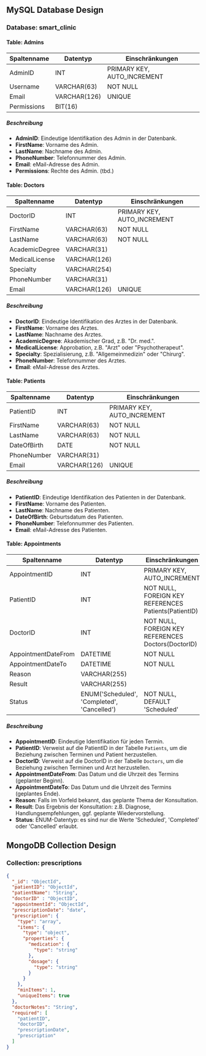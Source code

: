 ## MySQL Database Design

### Database: smart_clinic

#### Table: Admins

| Spaltenname     | Datentyp         | Einschränkungen                |
|-----------------|------------------|--------------------------------|
| AdminID         | INT              | PRIMARY KEY, AUTO_INCREMENT    |
| Username        | VARCHAR(63)      | NOT NULL                       |
| Email           | VARCHAR(126)     | UNIQUE                         |
| Permissions     | BIT(16)          |                                |

##### Beschreibung
- **AdminID**: Eindeutige Identifikation des Admin in der Datenbank.
- **FirstName**: Vorname des Admin.
- **LastName**: Nachname des Admin.
- **PhoneNumber**: Telefonnummer des Admin.
- **Email**: eMail-Adresse des Admin.
- **Permissions**: Rechte des Admin. (tbd.)


#### Table: Doctors

| Spaltenname     | Datentyp         | Einschränkungen                |
|-----------------|------------------|--------------------------------|
| DoctorID        | INT              | PRIMARY KEY, AUTO_INCREMENT    |
| FirstName       | VARCHAR(63)      | NOT NULL                       |
| LastName        | VARCHAR(63)      | NOT NULL                       |
| AcademicDegree  | VARCHAR(31)      |                                |
| MedicalLicense  | VARCHAR(126)     |                                |
| Specialty       | VARCHAR(254)     |                                |
| PhoneNumber     | VARCHAR(31)      |                                |
| Email           | VARCHAR(126)     | UNIQUE                         |

##### Beschreibung
- **DoctorID**: Eindeutige Identifikation des Arztes in der Datenbank.
- **FirstName**: Vorname des Arztes.
- **LastName**: Nachname des Arztes.
- **AcademicDegree**: Akademischer Grad, z.B. "Dr. med.".
- **MedicalLicense**: Approbation, z.B. "Arzt" oder "Psychotherapeut".
- **Specialty**: Spezialisierung, z.B. "Allgemeinmedizin" oder "Chirurg".
- **PhoneNumber**: Telefonnummer des Arztes.
- **Email**: eMail-Adresse des Arztes.


#### Table: Patients

| Spaltenname     | Datentyp         | Einschränkungen                |
|-----------------|------------------|--------------------------------|
| PatientID       | INT              | PRIMARY KEY, AUTO_INCREMENT    |
| FirstName       | VARCHAR(63)      | NOT NULL                       |
| LastName        | VARCHAR(63)      | NOT NULL                       |
| DateOfBirth     | DATE             | NOT NULL                       |
| PhoneNumber     | VARCHAR(31)      |                                |
| Email           | VARCHAR(126)     | UNIQUE                         |

##### Beschreibung
- **PatientID**: Eindeutige Identifikation des Patienten in der Datenbank.
- **FirstName**: Vorname des Patienten.
- **LastName**: Nachname des Patienten.
- **DateOfBirth**: Geburtsdatum des Patienten.
- **PhoneNumber**: Telefonnummer des Patienten.
- **Email**: eMail-Adresse des Patienten.


#### Table: Appointments

| Spaltenname     | Datentyp         | Einschränkungen                |
|-----------------|------------------|--------------------------------|
| AppointmentID   | INT              | PRIMARY KEY, AUTO_INCREMENT    |
| PatientID       | INT              | NOT NULL, FOREIGN KEY REFERENCES Patients(PatientID) |
| DoctorID        | INT              | NOT NULL, FOREIGN KEY REFERENCES Doctors(DoctorID)   |
| AppointmentDateFrom | DATETIME     | NOT NULL                       |
| AppointmentDateTo | DATETIME       | NOT NULL                       |
| Reason          | VARCHAR(255)     |                                |
| Result          | VARCHAR(255)     |                                |
| Status          | ENUM('Scheduled', 'Completed', 'Cancelled') | NOT NULL, DEFAULT 'Scheduled' |

##### Beschreibung
- **AppointmentID**: Eindeutige Identifikation für jeden Termin.
- **PatientID**: Verweist auf die PatientID in der Tabelle `Patients`, um die Beziehung zwischen Terminen und Patient herzustellen.
- **DoctorID**: Verweist auf die DoctorID in der Tabelle `Doctors`, um die Beziehung zwischen Terminen und Arzt herzustellen.
- **AppointmentDateFrom**: Das Datum und die Uhrzeit des Termins (geplanter Beginn).
- **AppointmentDateTo**: Das Datum und die Uhrzeit des Termins (geplantes Ende).
- **Reason**: Falls im Vorfeld bekannt, das geplante Thema der Konsultation.
- **Result**: Das Ergebnis der Konsultation: z.B. Diagnose, Handlungsempfehlungen, ggf. geplante Wiedervorstellung.
- **Status**: ENUM-Datentyp: es sind nur die Werte 'Scheduled', 'Completed' oder 'Cancelled' erlaubt.



## MongoDB Collection Design

### Collection: prescriptions
```json
{
  "_id": "ObjectId",
  "patientID": "ObjectId",
  "patientName": "String",
  "doctorID" : "ObjectID",
  "appointmentId": "ObjectId",
  "prescriptionDate": "date",
  "prescription": {
    "type": "array",
    "items": {
      "type": "object",
      "properties": {
        "medication": {
          "type": "string"
        },
        "dosage": {
          "type": "string"
        }
      }
    },
    "minItems": 1,
    "uniqueItems": true
  },
  "doctorNotes": "String",
  "required": [
    "patientID",
    "doctorID",
    "prescriptionDate",
    "prescription"
  ]
}
```
